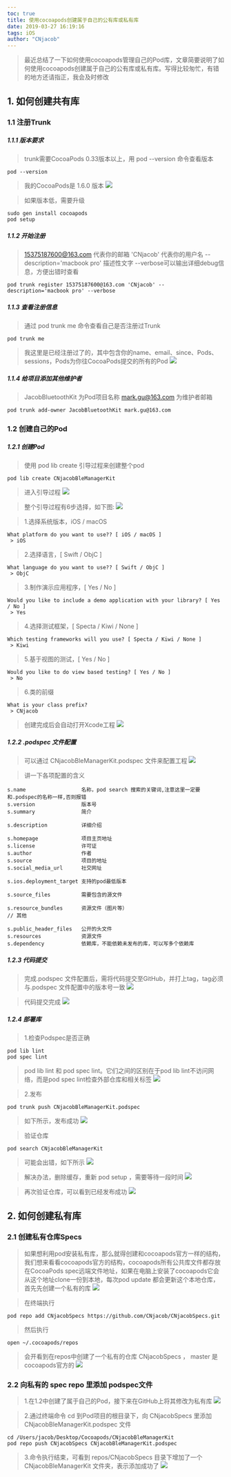 ```yaml
---
toc: true
title: 使用cocoapods创建属于自己的公有库或私有库
date: 2019-03-27 16:19:16
tags: iOS
author: "CNjacob"
---
```


> 最近总结了一下如何使用cocoapods管理自己的Pod库，文章简要说明了如何使用cocoapods创建属于自己的公有库或私有库。写得比较匆忙，有错的地方还请指正，我会及时修改

<!--more-->

## 1. 如何创建共有库

### 1.1 注册Trunk

##### 1.1.1 版本要求
> trunk需要CocoaPods 0.33版本以上，用 pod --version 命令查看版本
```shell
pod --version
```
> 我的CocoaPods是 1.6.0 版本
![](podVersion.png)

> 如果版本低，需要升级
```shell
sudo gen install cocoapods
pod setup
```

##### 1.1.2 开始注册
> 15375187600@163.com 代表你的邮箱
> 'CNjacob' 代表你的用户名
> --description='macbook pro' 描述性文字
> --verbose可以输出详细debug信息，方便出错时查看
```shell
pod trunk register 15375187600@163.com 'CNjacob' --description='macbook pro' --verbose
```

##### 1.1.3 查看注册信息
> 通过 pod trunk me 命令查看自己是否注册过Trunk
```shell
pod trunk me
```
> 我这里是已经注册过了的，其中包含你的name、email、since、Pods、sessions，Pods为你往CocoaPods提交的所有的Pod
![](trunkMe.png)

##### 1.1.4 给项目添加其他维护者
> JacobBluetoothKit 为Pod项目名称
> mark.gu@163.com 为维护者邮箱
```shell
pod trunk add-owner JacobBluetoothKit mark.gu@163.com
```

### 1.2 创建自己的Pod

##### 1.2.1 创建Pod
> 使用 pod lib create 引导过程来创建整个pod
```shell
pod lib create CNjacobBleManagerKit
```

>进入引导过程
![](libCreate.png)

> 整个引导过程有6步选择，如下图:
![](createLibGuide.png)


> 1.选择系统版本，iOS / macOS
```shell
What platform do you want to use?? [ iOS / macOS ]
 > iOS
 ```

> 2.选择语言，[ Swift / ObjC ]
```shell
What language do you want to use?? [ Swift / ObjC ]
 > ObjC
```

> 3.制作演示应用程序，[ Yes / No ]
```shell
Would you like to include a demo application with your library? [ Yes / No ]
 > Yes
```

> 4.选择测试框架，[ Specta / Kiwi / None ]
```shell
Which testing frameworks will you use? [ Specta / Kiwi / None ]
 > Kiwi
```

> 5.基于视图的测试，[ Yes / No ]
```shell
Would you like to do view based testing? [ Yes / No ]
 > No
```

> 6.类的前缀
```shell
What is your class prefix?
 > CNjacob
```

> 创建完成后会自动打开Xcode工程
![](createSuccess.png)

##### 1.2.2 .podspec 文件配置
> 可以通过 CNjacobBleManagerKit.podspec 文件来配置工程
![](settingPodspec.png)

> 讲一下各项配置的含义
```
s.name                  名称，pod search 搜索的关键词,注意这里一定要和.podspec的名称一样,否则报错
s.version               版本号
s.summary               简介

s.description           详细介绍

s.homepage              项目主页地址
s.license               许可证
s.author                作者
s.source                项目的地址
s.social_media_url      社交网址

s.ios.deployment_target 支持的pod最低版本

s.source_files          需要包含的源文件

s.resource_bundles      资源文件（图片等）
// 其他

s.public_header_files   公开的头文件
s.resources             资源文件
s.dependency            依赖库，不能依赖未发布的库，可以写多个依赖库
```

##### 1.2.3 代码提交
> 完成.podspec 文件配置后，需将代码提交至GitHub，并打上tag，tag必须与.podspec 文件配置中的版本号一致
![](commitAndTag.png)

> 代码提交完成
![](commitSuccess.png)

##### 1.2.4 部署库
> 1.检查Podspec是否正确
```shell
pod lib lint
pod spec lint
```

> pod lib lint 和 pod spec lint。它们之间的区别在于pod lib lint不访问网络，而是pod spec lint检查外部仓库和相关标签
![](podLint.png)

> 2.发布
```shell
pod trunk push CNjacobBleManagerKit.podspec
```

> 如下所示，发布成功
![](trunkPushSuccess.png)

> 验证仓库
```shell
pod search CNjacobBleManagerKit
```

> 可能会出错，如下所示
![](searchFailed.png)

> 解决办法，删除缓存，重新 pod setup ，需要等待一段时间
![](deleteCacheAndSetup.png)

> 再次验证仓库，可以看到已经发布成功
![](searchSuccess.png)


## 2. 如何创建私有库

### 2.1 创建私有仓库Specs
> 如果想利用pod安装私有库，那么就得创建和cocoapods官方一样的结构，我们想来看看cocoapods官方的结构，cocoapods所有公共库文件都存放在CocoaPods spec远端文件地址，如果在电脑上安装了cocoapods它会从这个地址clone一份到本地，每次pod update 都会更新这个本地仓库，首先先创建一个私有的库
![](createRepository.png)

> 在终端执行
```shell
pod repo add CNjacobSpecs https://github.com/CNjacob/CNjacobSpecs.git
```

> 然后执行
```shell
open ~/.cocoapods/repos
```
> 会开看到在repos中创建了一个私有的仓库 CNjacobSpecs ， master 是cocoapods官方的
![](repos.png)

### 2.2 向私有的 spec repo 里添加 podspec文件
> 1.在1.2中创建了属于自己的Pod，接下来在GitHub上将其修改为私有库
![](privatePod.png)

> 2.通过终端命令 cd 到Pod项目的根目录下，向 CNjacobSpecs 里添加 CNjacobBleManagerKit.podspec 文件
```shell
cd /Users/jacob/Desktop/Cocoapods/CNjacobBleManagerKit
pod repo push CNjacobSpecs CNjacobBleManagerKit.podspec
```
> 3.命令执行结束，可看到 repos/CNjacobSpecs 目录下增加了一个 CNjacobBleManagerKit 文件夹，表示添加成功了
![](pushToCNjacobSpecsSuccess.png)



